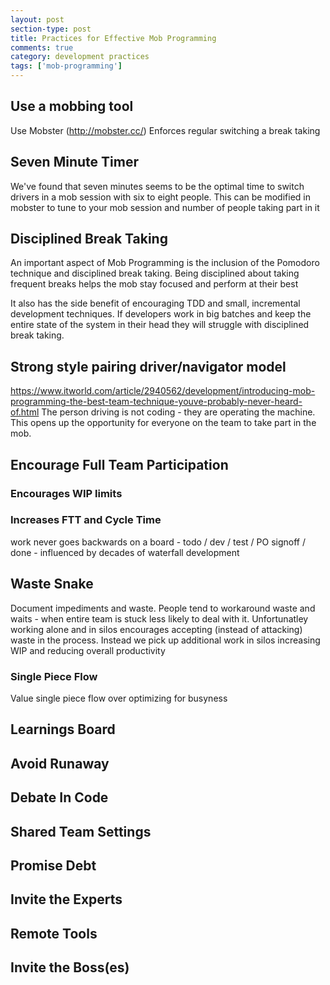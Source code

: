 ```yaml
---
layout: post
section-type: post
title: Practices for Effective Mob Programming 
comments: true
category: development practices
tags: ['mob-programming']
---
```


## Use a mobbing tool
Use Mobster (http://mobster.cc/)
Enforces regular switching a break taking

## Seven Minute Timer
We've found that seven minutes seems to be the optimal time to switch drivers in a mob session with six to eight people. This can be modified in mobster to tune to your mob session and number of people taking part in it

## Disciplined Break Taking
An important aspect of Mob Programming is the inclusion of the Pomodoro technique and disciplined break taking. Being disciplined about taking frequent breaks helps the mob stay focused and perform at their best

It also has the side benefit of encouraging TDD and small, incremental development techniques. If developers work in big batches and keep the entire state of the system in their head they will struggle with disciplined break taking.

## Strong style pairing driver/navigator model 
https://www.itworld.com/article/2940562/development/introducing-mob-programming-the-best-team-technique-youve-probably-never-heard-of.html
The person driving is not coding - they are operating the machine. This opens up the opportunity for everyone on the team to take part in the mob. 

## Encourage Full Team Participation
### Encourages WIP limits
### Increases FTT and Cycle Time 
work never goes backwards on a board - todo / dev / test / PO signoff / done - influenced by decades of waterfall development

## Waste Snake
Document impediments and waste. People tend to workaround waste and waits - when entire team is stuck less likely to deal with it. Unfortunatley working alone and in silos encourages accepting (instead of attacking) waste in the process. Instead we pick up additional work in silos increasing WIP and reducing overall productivity

### Single Piece Flow
Value single piece flow over optimizing for busyness

## Learnings Board

## Avoid Runaway

## Debate In Code

## Shared Team Settings

## Promise Debt

## Invite the Experts

## Remote Tools

## Invite the Boss(es)
